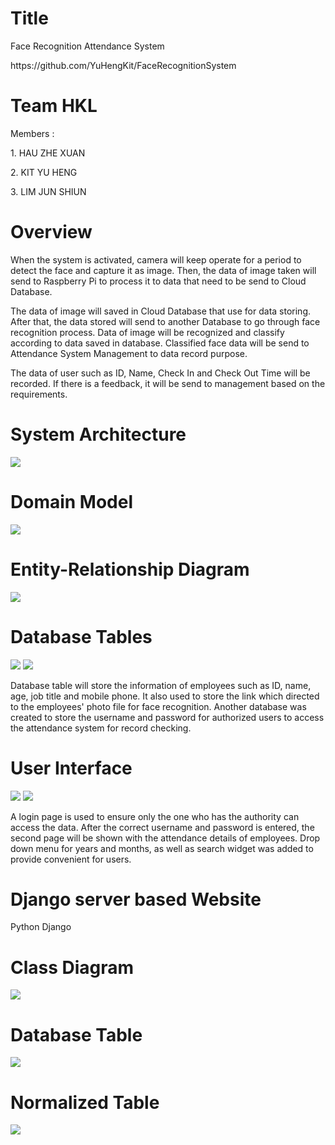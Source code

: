 <!DOCTYPE html>
<html>

<h1>Title</h1>
<body>Face Recognition Attendance System</body>
<p>https://github.com/YuHengKit/FaceRecognitionSystem</p>

<h1>Team HKL</h1>
<p>Members : </p>
<p>1. HAU ZHE XUAN</p>
<p>2. KIT YU HENG</p>
<p>3. LIM JUN SHIUN</p>

<h1>Overview</h1>

<p>When the system is activated, camera will keep operate for a period to detect the face and capture it as image. Then, the data of image taken will send to Raspberry Pi to process it to data that need to be send to Cloud Database.</p>
<p>The data of image will saved in Cloud Database that use for data storing. After that, the data stored will send to another Database to go through face recognition process. Data of image will be recognized and classify according to data saved in database. Classified face data will be send to Attendance System Management to data record purpose.</p> 
<p>The data of user such as ID, Name, Check In and Check Out Time will be recorded. If there is a feedback, it will be send to management based on the requirements.</p>

<h1>System Architecture</h1>
<img src="https://user-images.githubusercontent.com/11400016/67187028-ea143d00-f41b-11e9-87c2-511f3ec8c1cf.png" />

<h1>Domain Model</h1>
<img src="https://user-images.githubusercontent.com/11400016/67187139-2778ca80-f41c-11e9-9e0d-8ac02b5dc316.png" />

<h1>Entity-Relationship Diagram</h1>
<img src="https://user-images.githubusercontent.com/11400016/67187172-3b243100-f41c-11e9-8e39-abd7306cb451.png" />

<h1>Database Tables</h1>
<img src="https://user-images.githubusercontent.com/55488934/67191918-20a28580-f425-11e9-8311-b764b9709a29.jpg" />
<img src="https://user-images.githubusercontent.com/55488934/67191919-20a28580-f425-11e9-9e5a-5b3f7a45aad8.jpg" />
<p>Database table will store the information of employees such as ID, name, age, job title and mobile phone. It also used to store the link which directed to the employees' photo file for face recognition. Another database was created to store the username and password for authorized users to access the attendance system for record checking.

<h1>User Interface</h1>
<img src="https://user-images.githubusercontent.com/55488934/69539897-63292600-0fc0-11ea-9f1b-553cb64dcd4d.jpg" />
<img src="https://user-images.githubusercontent.com/55488934/69539903-66bcad00-0fc0-11ea-8783-d9326c51b03e.jpg" />
<p>A login page is used to ensure only the one who has the authority can access the data. After the correct username and password is entered, the second page will be shown with the attendance details of employees. Drop down menu for years and months, as well as search widget was added to provide convenient for users.</p>

<h1>Django server based Website</h1>
<p>Python Django </p>

<h1>Class Diagram</h1>
<img src="https://user-images.githubusercontent.com/11400016/69170362-eec03400-0b34-11ea-9c4d-0a9aa00d3b3b.png" />

<h1>Database Table</h1>
<img src="https://user-images.githubusercontent.com/11400016/70039481-04cdfa00-15f5-11ea-9fbb-ff192d5572bd.png" />

<h1>Normalized Table</h1>
<img src="https://user-images.githubusercontent.com/11400016/70039442-ecf67600-15f4-11ea-8384-3534617b4e74.PNG" />
